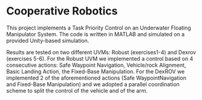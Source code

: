 # Cooperative Robotics

This  project  implements  a  Task  Priority  Control  on  an  Underwater  Floating  Manipulator  System.   The  code  is  written  in  MATLAB  and  simulated  on  a  provided Unity-based simulation.  

Results are tested on two different UVMs:  Robust (exercises1-4) and Dexrov (exercises 5-6). For the Robust UVM we implemented a control based on 4 consecutive actions: Safe Waypoint Navigation, Vehicle/rock Alignment, Basic Landing Action, the Fixed-Base Manipulation. For the DexROV we implemented 2 of the aforementioned actions (Safe WaypointNavigation  and  Fixed-Base  Manipulation)  and  we  adopted  a  parallel  coordination scheme to split the control of the vehicle and of the arm.
